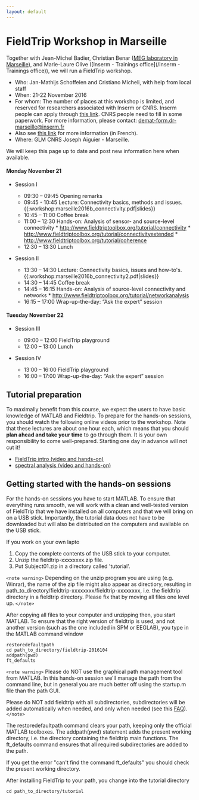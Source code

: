 ```yaml
---
layout: default
---
```


#  FieldTrip Workshop in Marseille

Together with Jean-Michel Badier, Christian Benar ([MEG laboratory in Marseille](http://meg.univ-amu.fr/wiki/Main_Page)), and Marie-Laure Olive ([Inserm - Trainings office](/Inserm - Trainings office)), we will run a FieldTrip workshop.

*  Who: Jan-Mathijs Schoffelen and Cristiano Micheli, with help from local staff
*  When: 21-22 November 2016
*  For whom: The number of places at this workshop is limited, and reserved for researchers associated with Inserm or CNRS. Inserm people can apply through [this link](https://www.sirene.inserm.fr). CNRS people need to fill in some paperwork. For more information, please contact: demat-form.dr-marseille@inserm.fr
*  Also see [ this link](http://meg.univ-amu.fr/images/Fiche_annonce_-_Connectivité_en_MEG_et_EEG_-_2016.pdf) for more information (in French).
*  Where: GLM CNRS Joseph Aiguier - Marseille.

We will keep this page up to date and post new information here when available.

####  Monday November 21

*  Session I
    * 09:30 – 09:45		Opening remarks
    * 09:45 - 10:45   Lecture: Connectivity basics, methods and issues. {{:workshop:marseille2016b_connectivity.pdf|slides}}
    * 10:45 – 11:00		Coffee break
    * 11:00 – 12:30		Hands-on: Analysis of sensor- and source-level connectivity
          * http://www.fieldtriptoolbox.org/tutorial/connectivity
          * http://www.fieldtriptoolbox.org/tutorial/connectivityextended
          * http://www.fieldtriptoolbox.org/tutorial/coherence
    * 12:30 – 13:30		Lunch

*  Session II
    * 13:30 – 14:30		Lecture: Connectivity basics, issues and how-to's. {{:workshop:marseille2016b_connectivity2.pdf|slides}}
    * 14:30 – 14:45		Coffee break
    * 14:45 – 16:15	  Hands-on: Analysis of source-level connectivity and networks
          * http://www.fieldtriptoolbox.org/tutorial/networkanalysis
    * 16:15 – 17:00		Wrap-up-the-day: “Ask the expert” session

#### Tuesday November 22

*  Session III
    * 09:00 – 12:00		FieldTrip playground
    * 12:00 – 13:00		Lunch

*  Session IV
    * 13:00 – 16:00		FieldTrip playground
    * 16:00 – 17:00		Wrap-up-the-day: “Ask the expert” session


## Tutorial preparation

To maximally benefit from this course, we expect the users to have basic knowledge of MATLAB and Fieldtrip. To prepare for the hands-on sessions, you should watch the following online videos prior to the workshop. Note that these lectures are about one hour each, which means that you should **plan ahead and take your time** to go through them. It is your own responsibility to come well-prepared. Starting one day in advance will not cut it!

*  [FieldTrip intro (video and hands-on)](/tutorial/introduction)
*  [spectral analysis (video and hands-on)](/tutorial/timefrequencyanalysis)

## Getting started with the hands-on sessions

For the hands-on sessions you have to start MATLAB. To ensure that everything runs smooth, we will work with a clean and well-tested version of FieldTrip that we have installed on all computers and that we will bring on on a USB stick. Importantly, the tutorial data does not have to be downloaded but will also be distributed on the computers and available on the USB stick.

If you work on your own lapto
 1.  Copy the complete contents of the USB stick to your computer.
 2.  Unzip the fieldtrip-xxxxxxxx.zip file.
 3.  Put Subject01.zip in a directory called 'tutorial'.

`<note warning>`
Depending on the unzip program you are using (e.g. Winrar), the name
of the zip file might also appear as directiory, resulting in
path_to_directory/fieldtrip-xxxxxxxx/fieldtrip-xxxxxxxx, i.e. the
fieldtrip directory in a fieldtrip directory. Please fix that by
moving all files one level up.
`</note>`

After copying all files to your computer and unzipping then, you start MATLAB. To ensure that the right version of fieldtrip is used, and not another version (such as the one included in SPM or EEGLAB), you type in the MATLAB command window

    restoredefaultpath
    cd path_to_directory/fieldtrip-2016104
    addpath(pwd)
    ft_defaults

`<note warning>`
Please do NOT use the graphical path management tool from MATLAB. In this hands-on session we'll manage the path from the command line, but in general you are much better off using the startup.m file than the path GUI.

Please do NOT add fieldtrip with all subdirectories, subdirectories will be added automatically when needed, and only when needed (see this [FAQ](/faq/should_i_add_fieldtrip_with_all_subdirectories_to_my_matlab_path)).
`</note>`

The restoredefaultpath command clears your path, keeping only the
official MATLAB toolboxes. The addpath(pwd) statement adds the
present working directory, i.e. the directory containing the fieldtrip
main functions. The ft_defaults command ensures that all required
subdirectories are added to the path.

If you get the error "can't find the command ft_defaults" you should check the present working directory.

After installing FieldTrip to your path, you change into the tutorial directory

    cd path_to_directory/tutorial
